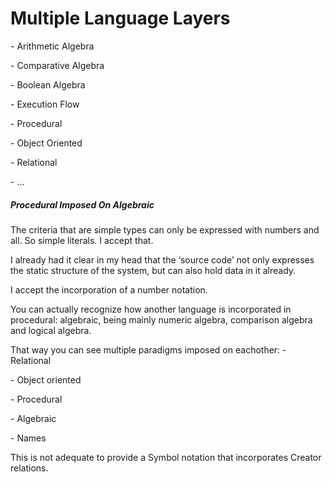 ﻿Multiple Language Layers
========================

\- Arithmetic Algebra

\- Comparative Algebra

\- Boolean Algebra

\- Execution Flow

\- Procedural

\- Object Oriented

\- Relational

\- …

##### **Procedural Imposed On Algebraic**
The criteria that are simple types can only be expressed with numbers and all. So simple literals. I accept that.

I already had it clear in my head that the ‘source code’ not only expresses the static structure of the system, but can also hold data in it already.

I accept the incorporation of a number notation.

You can actually recognize how another language is incorporated in procedural: algebraic, being mainly numeric algebra, comparison algebra and logical algebra.

That way you can see multiple paradigms imposed on eachother:
\- Relational

\- Object oriented

\- Procedural

\- Algebraic

\- Names

This is not adequate to provide a Symbol notation that incorporates Creator relations.

